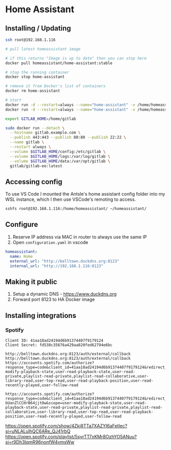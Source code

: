 # Home Assistant

## Installing / Updating

```bash
ssh root@192.168.1.116

# pull latest homeassistant image

# if this returns "Image is up to date" then you can stop here
docker pull homeassistant/home-assistant:stable

# stop the running container
docker stop home-assistant

# remove it from Docker's list of containers
docker rm home-assistant

# start
docker run -d --restart=always --name="home-assistant" -v /home/homeassistant:/config -v /etc/localtime:/etc/ localtime:ro --net=host homeassistant/home-assistant:stable
docker run -d --restart=always --name="home-assistant" -v /home/homeassistant:/config -v /etc/localtime:/etc/localtime:ro --net=host homeassistant/home-assistant:stable
```

```bash
export GITLAB_HOME=/home/gitlab

sudo docker run --detach \
  --hostname gitlab.example.com \
  --publish 443:443 --publish 80:80 --publish 22:22 \
  --name gitlab \
  --restart always \
  --volume $GITLAB_HOME/config:/etc/gitlab \
  --volume $GITLAB_HOME/logs:/var/log/gitlab \
  --volume $GITLAB_HOME/data:/var/opt/gitlab \
  gitlab/gitlab-ee:latest
```

## Accessing config

To use VS Code I mounted the Antsle's home assistant config folder into my WSL instance, which I then use VSCode's remoting to access.

```bash
sshfs root@192.168.1.116:/home/homeassistant/ ~/homeassistant/
```

## Configure

1. Reserve IP address via MAC in router to always use the same IP
1. Open `configuration.yaml` in vscode

```yaml
homeassistant:
  name: Home
  external_url: "http://belltown.duckdns.org:8123"
  internal_url: "http://192.168.1.116:8123"
```

## Making it public

1. Setup a dynamic DNS - https://www.duckdns.org
1. Forward port 8123 to HA Docker image

## Installing integrations

### Spotify

```
Client ID: 41aa18ad24194d6b91374407f9179124
Client Secret: fd538c35676a429aa820fed62794e6bc

http://belltown.duckdns.org:8123/auth/external/callback
http://belltown.duckdns.org:8123/auth/external/callback
https://accounts.spotify.com/authorize?response_type=code&client_id=41aa18ad24194d6b91374407f9179124&redirect_uri=http://belltown.duckdns.org:8123/auth/external/callback&state=eyJ0eXAiOiJKV1QiLCJhbGciOiJIUzI1NiJ9.eyJmbG93X2lkIjoiMWNlMzMyYzcyMDc4NDFiZDljNzJjZjBhMmUxNWE0NTcifQ.uzN2BHjIoeuk4TLmR4nzkXojX2UP2IVTeI2f_pIa1wU&scope=user-modify-playback-state,user-read-playback-state,user-read-private,playlist-read-private,playlist-read-collaborative,user-library-read,user-top-read,user-read-playback-position,user-read-recently-played,user-follow-read

https://accounts.spotify.com/authorize?response_type=code&client_id=41aa18ad24194d6b91374407f9179124&redirect_uri=http://192.168.1.116:8123/auth/external/callback&state=eyJ0eXAiOiJKV1QiLCJhbGciOiJIUzI1NiJ9.eyJmbG93X2lkIjoiNTlhZmEzN2ViNzIxNDIyZDlhOTAyMjVlMjc2ZDEyYzIifQ.ADmhJWEjJA5FYeqozE7hZlOZ-bUanZlCCHrB64jjtOw&scope=user-modify-playback-state,user-read-playback-state,user-read-private,playlist-read-private,playlist-read-collaborative,user-library-read,user-top-read,user-read-playback-position,user-read-recently-played,user-follow-read
```

https://open.spotify.com/show/4Zkj8TTa7XAZYI6aFetlec?si=uNLALulhQC6ARe_QJ41rbQ
https://open.spotify.com/playlist/5syrTT7xKMr8OzhYO5ANuu?si=r9Dh3IqmR96nonfW4vmsWw